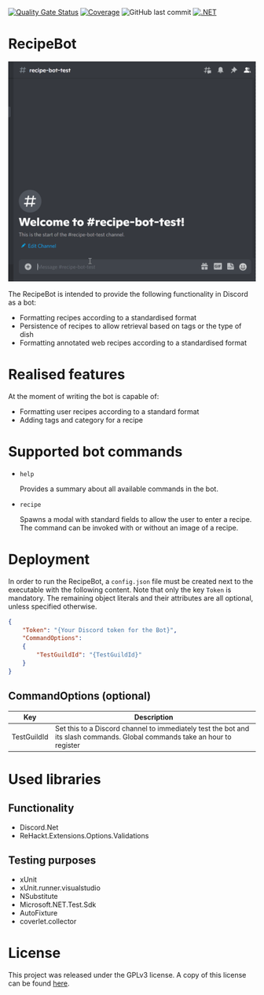 [![Quality Gate Status](https://sonarcloud.io/api/project_badges/measure?project=SH-Tang_RecipeBot&metric=alert_status)](https://sonarcloud.io/summary/new_code?id=SH-Tang_RecipeBot)
[![Coverage](https://sonarcloud.io/api/project_badges/measure?project=SH-Tang_RecipeBot&metric=coverage)](https://sonarcloud.io/summary/new_code?id=SH-Tang_RecipeBot)
![GitHub last commit](https://img.shields.io/github/last-commit/SH-Tang/RecipeBot)
[![.NET](https://github.com/SH-Tang/RecipeBot/actions/workflows/dotnet.yml/badge.svg)](https://github.com/SH-Tang/RecipeBot/actions/workflows/dotnet.yml)

# RecipeBot

![Alt text](docs/ReadMe/RecipeCommand.gif?raw=true "Recipe Command within Discord")

The RecipeBot is intended to provide the following functionality in Discord as a bot:

* Formatting recipes according to a standardised format
* Persistence of recipes to allow retrieval based on tags or the type of dish
* Formatting annotated web recipes according to a standardised format

# Realised features
At the moment of writing the bot is capable of:
* Formatting user recipes according to a standard format
* Adding tags and category for a recipe

# Supported bot commands

* `help`

   Provides a summary about all available commands in the bot.
   
* `recipe`

   Spawns a modal with standard fields to allow the user to enter a recipe. The command can be invoked with or without an image of a recipe.

# Deployment
In order to run the RecipeBot, a `config.json` file must be created next to the executable with the following content. Note that only the key `Token` is mandatory. The remaining object literals and their attributes are all optional, unless specified otherwise.

```json
{
    "Token": "{Your Discord token for the Bot}",
    "CommandOptions":
    {
        "TestGuildId": "{TestGuildId}"
    }
}
```

## CommandOptions (optional)
| Key | Description |
|---|---|
| TestGuildId | Set this to a Discord channel to immediately test the bot and its slash commands. Global commands take an hour to register |

# Used libraries

## Functionality
* Discord.Net
* ReHackt.Extensions.Options.Validations

## Testing purposes
* xUnit 
* xUnit.runner.visualstudio
* NSubstitute
* Microsoft.NET.Test.Sdk
* AutoFixture
* coverlet.collector

# License

This project was released under the GPLv3 license. A copy of this license can be found [here](https://www.gnu.org/licenses/gpl-3.0.html).
